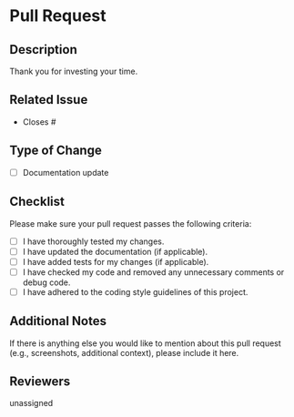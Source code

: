 # Pull Request

## Description
Thank you for investing your time.

## Related Issue
- Closes #<issue-number>


## Type of Change
- [ ] Documentation update


## Checklist
Please make sure your pull request passes the following criteria:

- [ ] I have thoroughly tested my changes.
- [ ] I have updated the documentation (if applicable).
- [ ] I have added tests for my changes (if applicable).
- [ ] I have checked my code and removed any unnecessary comments or debug code.
- [ ] I have adhered to the coding style guidelines of this project.

## Additional Notes
If there is anything else you would like to mention about this pull request (e.g., screenshots, additional context), please include it here.

## Reviewers
unassigned
